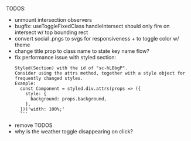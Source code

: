 TODOS:

- unmount intersection observers
- bugfix: useToggleFixedClass handleIntersect should only fire on intersect w/ top bounding rect
- convert social .pngs to svgs for responsiveness + to toggle color w/ theme
- change title prop to class name to state key name flow?
- fix performance issue with styled section: 
    ```
    Styled(Section) with the id of "sc-hLBbgP".
    Consider using the attrs method, together with a style object for frequently changed styles.
    Example:
      const Component = styled.div.attrs(props => ({
        style: {
          background: props.background,
        },
      }))'width: 100%;'
      ```
- remove TODOS
- why is the weather toggle disappearing on click?